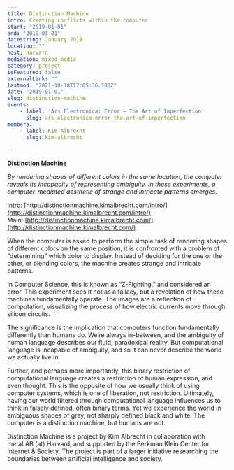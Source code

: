 ```yaml
---
title: Distinction Machine
intro: Creating conflicts within the computer
start: "2019-01-01"
end: "2019-01-01"
datestring: January 2019
location: ""
host: harvard
mediation: mixed_media
category: project
isFeatured: false
externalLink: ""
lastmod: "2021-10-10T17:05:36.180Z"
date: "2019-01-01"
slug: distinction-machine
events:
    - label: 'Ars Electronica: Error – The Art of Imperfection'
      slug: ars-electronica-error-the-art-of-imperfection
members:
    - label: Kim Albrecht
      slug: kim-albrecht

---
```

**Distinction Machine**

*By rendering shapes of different colors in the same location, the computer reveals its incapacity of representing ambiguity. In these experiments, a computer-mediated aesthetic of strange and intricate patterns emerges.*

Intro: [http://distinctionmachine.kimalbrecht.com/intro/](http://distinctionmachine.kimalbrecht.com/intro/) <br />
Main: [http://distinctionmachine.kimalbrecht.com/](http://distinctionmachine.kimalbrecht.com/)

When the computer is asked to perform the simple task of rendering shapes of different colors on the same position, it is confronted with a problem of “determining” which color to display. Instead of deciding for the one or the other, or blending colors, the machine creates strange and intricate patterns.

In Computer Science, this is known as “Z-Fighting,” and considered an error. This experiment sees it not as a fallacy, but a revelation of how these machines fundamentally operate. The images are a reflection of computation, visualizing the process of how electric currents move through silicon circuits.

The significance is the implication that computers function fundamentally differently than humans do. We’re always in-between, and the ambiguity of human language describes our fluid, paradoxical reality. But computational language is incapable of ambiguity, and so it can never describe the world we actually live in.

Further, and perhaps more importantly, this binary restriction of computational language creates a restriction of human expression, and even thought. This is the opposite of how we usually think of using computer systems, which is one of liberation, not restriction. Ultimately, having our world filtered through computational language influences us to think in falsely defined, often binary terms. Yet we experience the world in ambiguous shades of gray, not sharply defined black and white. The computer is a distinction machine, but humans are not.


Distinction Machine is a project by Kim Albrecht in collaboration with metaLAB (at) Harvard, and supported by the Berkman Klein Center for Internet & Society. The project is part of a larger initiative researching the boundaries between artificial intelligence and society.